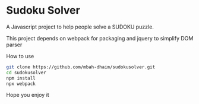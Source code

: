 # Sudoku Solver
A Javascript project to help people solve a SUDOKU puzzle.

This project depends on webpack for packaging and jquery to simplify DOM parser

How to use
```bash
git clone https://github.com/mbah-dhaim/sudokusolver.git
cd sudokusolver
npm install
npx webpack
```


Hope you enjoy it
